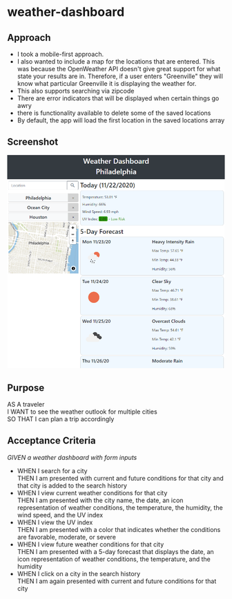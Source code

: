 # weather-dashboard

## Approach
- I took a mobile-first approach.
- I also wanted to include a map for the locations that are entered. This was because the OpenWeather API doesn't give great support for what state your results are in. Therefore, if a user enters "Greenville" they will know what particular Greenville it is displaying the weather for.
- This also supports searching via zipcode
- There are error indicators that will be displayed when certain things go awry
- there is functionality available to delete some of the saved locations
- By default, the app will load the first location in the saved locations array

## Screenshot
![Screenshot of weather dashboard](./assets/img/weather-dashboard.png)

## Purpose
AS A traveler\
I WANT to see the weather outlook for multiple cities\
SO THAT I can plan a trip accordingly

## Acceptance Criteria
*GIVEN a weather dashboard with form inputs*
  - WHEN I search for a city\
    THEN I am presented with current and future conditions for that city and that city is added to the search history
  - WHEN I view current weather conditions for that city\
    THEN I am presented with the city name, the date, an icon representation of weather conditions, the temperature, the humidity, the wind speed, and the UV index
  - WHEN I view the UV index\
    THEN I am presented with a color that indicates whether the conditions are favorable, moderate, or severe
  - WHEN I view future weather conditions for that city\
    THEN I am presented with a 5-day forecast that displays the date, an icon representation of weather conditions, the temperature, and the humidity
  - WHEN I click on a city in the search history\
    THEN I am again presented with current and future conditions for that city